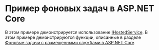 # <a name="aspnet-core-background-tasks-sample"></a>Пример фоновых задач в ASP.NET Core

В этом примере демонстрируется использование [IHostedService](https://docs.microsoft.com/dotnet/api/microsoft.extensions.hosting.ihostedservice). В этом примере демонстрируются функции, описанные в разделе [Фоновые задачи с размещенными службами в ASP.NET Core](https://docs.microsoft.com/aspnet/core/fundamentals/host/hosted-services).
